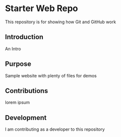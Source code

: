 # Starter Web Repo

This repository is for showing how Git and GitHub work

## Introduction

An Intro

## Purpose

Sample website with plenty of files for demos

## Contributions

lorem	ipsum

## Development

I am contributing as a developer to this repository